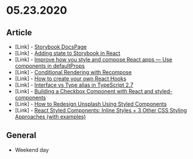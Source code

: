 # 05.23.2020

## Article

- \[Link\] - [Storybook DocsPage](https://medium.com/storybookjs/storybook-docspage-e185bc3622bf)
- \[Link\] - [Adding state to Storybook in React](https://levelup.gitconnected.com/adding-state-to-storybook-in-react-c6744fda25b4)
- \[Link\] - [Improve how you style and compose React apps — Use components in defaultProps](https://medium.com/ableneo/improve-how-you-style-react-apps-use-components-in-defaultprops-a8fd59e875d7)
- \[Link\] - [Conditional Rendering with Recompose](https://medium.com/hexient-labs/conditional-rendering-with-recompose-6a69228d9245)
- \[Link\] - [How to create your own React Hooks](https://blog.logrocket.com/how-to-create-your-own-react-hooks-77b426ac0e26/)
- \[Link\] - [Interface vs Type alias in TypeScript 2.7](https://medium.com/@martin_hotell/interface-vs-type-alias-in-typescript-2-7-2a8f1777af4c)
- \[Link\] - [Building a Checkbox Component with React and styled-components](https://medium.com/@colebemis/building-a-checkbox-component-with-react-and-styled-components-8d3aa1d826dd)
- \[Link\] - [How to Redesign Unsplash Using Styled Components](https://www.sitepoint.com/using-styled-components/)
- \[Link\] - [React Styled Components: Inline Styles + 3 Other CSS Styling Approaches (with examples)](https://www.freecodecamp.org/news/react-styled-components-inline-styles-3-other-css-styling-approaches-with-examples/)

## General

- Weekend day
